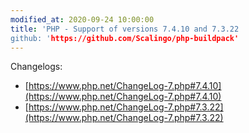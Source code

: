 ```yaml
---
modified_at: 2020-09-24 10:00:00
title: 'PHP - Support of versions 7.4.10 and 7.3.22
github: 'https://github.com/Scalingo/php-buildpack'
---
```


Changelogs:

* [https://www.php.net/ChangeLog-7.php#7.4.10](https://www.php.net/ChangeLog-7.php#7.4.10)
* [https://www.php.net/ChangeLog-7.php#7.3.22](https://www.php.net/ChangeLog-7.php#7.3.22)
